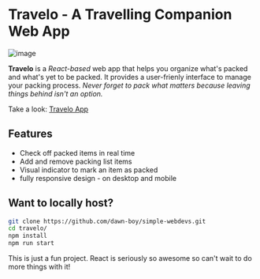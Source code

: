 # Travelo - A Travelling Companion Web App
![image](https://github.com/user-attachments/assets/6a952d13-8585-4914-a01f-1ef970519d20)

**Travelo** is a *React-based* web app that helps you organize what's packed and what's yet to be packed. It provides a user-frienly interface to manage your packing process. 
*Never forget to pack what matters because leaving things behind isn't an option.*

Take a look: [Travelo App](https://travelo-dev.vercel.app/)

## Features
- Check off packed items in real time
- Add and remove packing list items
- Visual indicator to mark an item as packed
- fully responsive design - on desktop and mobile


## Want to locally host?
```sh
git clone https://github.com/dawn-boy/simple-webdevs.git
cd travelo/
npm install
npm run start
```

This is just a fun project. React is seriously so awesome so can't wait to do more things with it!
